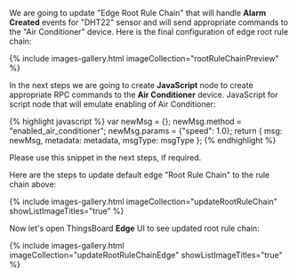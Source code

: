We are going to update "Edge Root Rule Chain" that will handle **Alarm Created** events for "DHT22" sensor and will send appropriate commands to the "Air Conditioner" device.
Here is the final configuration of edge root rule chain:

{% include images-gallery.html imageCollection="rootRuleChainPreview" %}

In the next steps we are going to create **JavaScript** node to create appropriate RPC commands to the **Air Conditioner** device.
JavaScript for script node that will emulate enabling of Air Conditioner:

{% highlight javascript %}
var newMsg = {};
newMsg.method = "enabled_air_conditioner";
newMsg.params = {"speed": 1.0};
return { msg: newMsg, metadata: metadata, msgType: msgType }; {% endhighlight %}

Please use this snippet in the next steps, if required.

Here are the steps to update default edge "Root Rule Chain" to the rule chain above:

{% include images-gallery.html imageCollection="updateRootRuleChain" showListImageTitles="true" %}

Now let's open ThingsBoard **Edge** UI to see updated root rule chain:

{% include images-gallery.html imageCollection="updateRootRuleChainEdge" showListImageTitles="true" %}